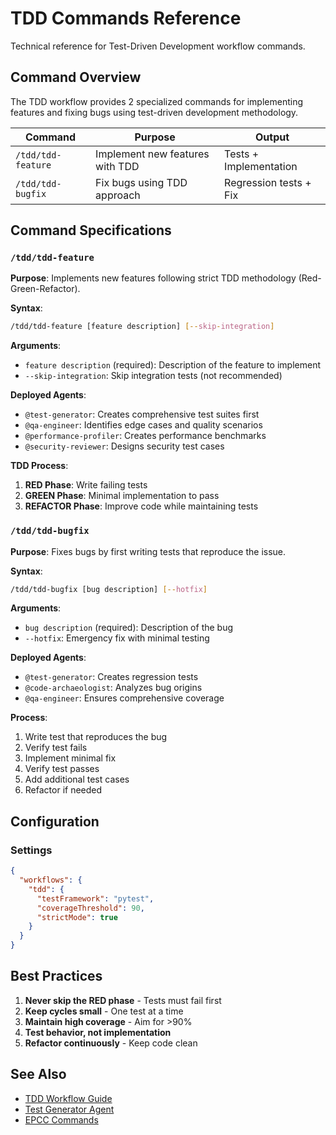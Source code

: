# TDD Commands Reference

Technical reference for Test-Driven Development workflow commands.

## Command Overview

The TDD workflow provides 2 specialized commands for implementing features and fixing bugs using test-driven development methodology.

| Command | Purpose | Output |
|---------|---------|--------|
| `/tdd/tdd-feature` | Implement new features with TDD | Tests + Implementation |
| `/tdd/tdd-bugfix` | Fix bugs using TDD approach | Regression tests + Fix |

## Command Specifications

### `/tdd/tdd-feature`

**Purpose**: Implements new features following strict TDD methodology (Red-Green-Refactor).

**Syntax**:
```bash
/tdd/tdd-feature [feature description] [--skip-integration]
```

**Arguments**:
- `feature description` (required): Description of the feature to implement
- `--skip-integration`: Skip integration tests (not recommended)

**Deployed Agents**:
- `@test-generator`: Creates comprehensive test suites first
- `@qa-engineer`: Identifies edge cases and quality scenarios
- `@performance-profiler`: Creates performance benchmarks
- `@security-reviewer`: Designs security test cases

**TDD Process**:
1. **RED Phase**: Write failing tests
2. **GREEN Phase**: Minimal implementation to pass
3. **REFACTOR Phase**: Improve code while maintaining tests

### `/tdd/tdd-bugfix`

**Purpose**: Fixes bugs by first writing tests that reproduce the issue.

**Syntax**:
```bash
/tdd/tdd-bugfix [bug description] [--hotfix]
```

**Arguments**:
- `bug description` (required): Description of the bug
- `--hotfix`: Emergency fix with minimal testing

**Deployed Agents**:
- `@test-generator`: Creates regression tests
- `@code-archaeologist`: Analyzes bug origins
- `@qa-engineer`: Ensures comprehensive coverage

**Process**:
1. Write test that reproduces the bug
2. Verify test fails
3. Implement minimal fix
4. Verify test passes
5. Add additional test cases
6. Refactor if needed

## Configuration

### Settings
```json
{
  "workflows": {
    "tdd": {
      "testFramework": "pytest",
      "coverageThreshold": 90,
      "strictMode": true
    }
  }
}
```

## Best Practices

1. **Never skip the RED phase** - Tests must fail first
2. **Keep cycles small** - One test at a time
3. **Maintain high coverage** - Aim for >90%
4. **Test behavior, not implementation**
5. **Refactor continuously** - Keep code clean

## See Also

- [TDD Workflow Guide](../../tdd-workflow-guide.md)
- [Test Generator Agent](../../agents-guide.md#development--testing)
- [EPCC Commands](./epcc-commands.md)